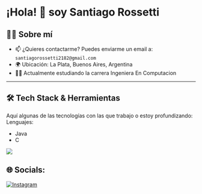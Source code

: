 # ¡Hola! 👋 soy **Santiago Rossetti**

## 🧑‍💻 Sobre mí  
- 📫 ¿Quieres contactarme? Puedes enviarme un email a: `santiagorossetti2182@gmail.com` 
- 🌍 Ubicación: La Plata, Buenos Aires, Argentina
- 🧑‍💻 Actualmente estudiando la carrera Ingeniera En Computacion

---

## 🛠 Tech Stack & Herramientas  
Aquí algunas de las tecnologías con las que trabajo o estoy profundizando:  
Lenguajes:
  - Java
  - C

![](https://github-readme-stats.vercel.app/api/top-langs/?username=Santiago-Rossetti&theme=react&hide_border=false&include_all_commits=false&count_private=true&layout=compact)
## 🌐 Socials:
[![Instagram](https://img.shields.io/badge/Instagram-%23E4405F.svg?logo=Instagram&logoColor=white)](https://instagram.com/santiago_rossetti)

